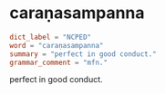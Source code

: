 # caraṇasampanna

``` toml
dict_label = "NCPED"
word = "caraṇasampanna"
summary = "perfect in good conduct."
grammar_comment = "mfn."
```

perfect in good conduct.

